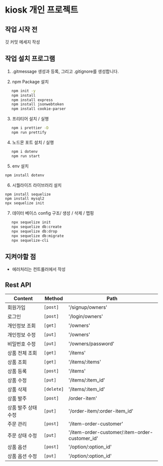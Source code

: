 # kiosk 개인 프로젝트

## 작업 시작 전

깃 커밋 메세지 작성

## 작업 설치 프로그램

1. .gitmessage 생성과 등록, 그리고 .gitignore를 생성합니다.

2. npm Package 설치

```zsh
   npm init -y
   npm install
   npm install express
   npm install jsonwebtoken
   npm install cookie-parser
```

3. 프리티어 설치 / 실행

```zsh
   npm i prettier -D
   npm run prettify
```

4. 노드몬 포트 설치 / 실행

```zsh
   npm i dotenv
   npm run start
```

5. env 설치

```zsh
npm install dotenv
```

6. 시퀄라이즈 라이브러리 설치

```zsh
npm install sequelize
npm install mysql2
npx sequelize init
```

7. 데이터 베이스 config 구조/ 생성 / 삭제 / 맵핑

```zsh
   npx sequelize init
   npx sequelize db:create
   npx sequelize db:drop
   npx sequelize db:migrate
   npx sequelize-cli
```

## 지켜야할 점

- 에러처리는 컨트롤러에서 작성

## Rest API

| Content             | Method     | Path                                           |
| ------------------- | ---------- | ---------------------------------------------- |
| 회원가입            | `[post]`   | '/signup/owners'                               |
| 로그인              | `[post]`   | '/login/owners'                                |
| 개인정보 조회       | `[get]`    | '/owners'                                      |
| 개인정보 수정       | `[put]`    | '/owners'                                      |
| 비밀번호 수정       | `[put]`    | '/owners/password'                             |
| 상품 전체 조회      | `[get]`    | '/items'                                       |
| 상품 조회           | `[get]`    | '/items/:items'                                |
| 상품 등록           | `[post]`   | '/items'                                       |
| 상품 수정           | `[put]`    | '/items/:item_id'                              |
| 상품 삭제           | `[delete]` | '/items/:item_id'                              |
| 상품 발주           | `[post]`   | /order-item'                                   |
| 상품 발주 상태 수정 | `[put]`    | '/order-item/:order-item_id'                   |
| 주문 관리           | `[post]`   | '/item-order-customer'                         |
| 주문 상태 수정      | `[put]`    | '/item-order-customer/:item-order-customer_id' |
| 상품 옵션           | `[post]`   | '/option/:option_id'                           |
| 상품 옵션 수정      | `[put]`    | '/option/:option_id'                           |
